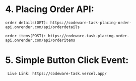 # 4. Placing Order API:

    order details(GET): https://codeware-task-placing-order-api.onrender.com/api/orderdetails

    order items(POST): https://codeware-task-placing-order-api.onrender.com/api/orderitems

# 5. Simple Button Click Event:

     Live Link: https://codeware-task.vercel.app/
